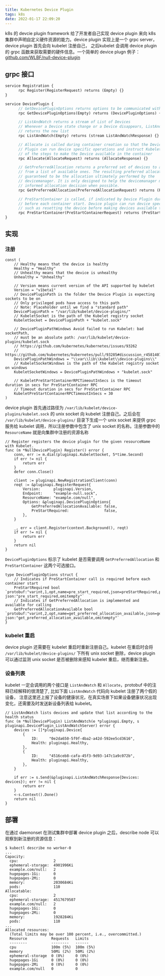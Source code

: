 ```yaml
---
title: Kubernetes Device Plugin
tags: k8s
date: 2022-01-17 22:09:20
---
```


k8s 的 devcie plugin framework 给了开发者自己实现 device plugin 来向 k8s 集群中声明自定义硬件资源的能力。device plugin 实现上是一个 grpc server，device plugin 首先会向 kubelet 注册自己， 之后kubelet 会调用 device plugin 的 grpc 函数来获取需要的硬件信息。一个简单的 device plugn 例子： [github.com/WLBF/null-device-plugin](https://github.com/WLBF/null-device-plugin)

## grpc 接口

```protobuf
service Registration {
      rpc Register(RegisterRequest) returns (Empty) {}
}
```

```protobuf
service DevicePlugin {
      // GetDevicePluginOptions returns options to be communicated with Device Manager.
      rpc GetDevicePluginOptions(Empty) returns (DevicePluginOptions) {}

      // ListAndWatch returns a stream of List of Devices
      // Whenever a Device state change or a Device disappears, ListAndWatch
      // returns the new list
      rpc ListAndWatch(Empty) returns (stream ListAndWatchResponse) {}

      // Allocate is called during container creation so that the Device
      // Plugin can run device specific operations and instruct Kubelet
      // of the steps to make the Device available in the container
      rpc Allocate(AllocateRequest) returns (AllocateResponse) {}

      // GetPreferredAllocation returns a preferred set of devices to allocate
      // from a list of available ones. The resulting preferred allocation is not
      // guaranteed to be the allocation ultimately performed by the
      // devicemanager. It is only designed to help the devicemanager make a more
      // informed allocation decision when possible.
      rpc GetPreferredAllocation(PreferredAllocationRequest) returns (PreferredAllocationResponse) {}

      // PreStartContainer is called, if indicated by Device Plugin during registeration phase,
      // before each container start. Device plugin can run device specific operations
      // such as resetting the device before making devices available to the container.
      rpc PreStartContainer(PreStartContainerRequest) returns (PreStartContainerResponse) {}
}
```

## 实现

### 注册

```golang
const (
	// Healthy means that the device is healthy
	Healthy = "Healthy"
	// Unhealthy means that the device is unhealthy
	Unhealthy = "Unhealthy"

	// Version means current version of the API supported by kubelet
	Version = "v1beta1"
	// DevicePluginPath is the folder the Device Plugin is expecting sockets to be on
	// Only privileged pods have access to this path
	// Note: Placeholder until we find a "standard path"
	DevicePluginPath = "/var/lib/kubelet/device-plugins/"
	// KubeletSocket is the path of the Kubelet registry socket
	KubeletSocket = DevicePluginPath + "kubelet.sock"

	// DevicePluginPathWindows Avoid failed to run Kubelet: bad socketPath,
	// must be an absolute path: /var/lib/kubelet/device-plugins/kubelet.sock
	// https://github.com/kubernetes/kubernetes/issues/93262
	// https://github.com/kubernetes/kubernetes/pull/93285#discussion_r458140701
	DevicePluginPathWindows = "\\var\\lib\\kubelet\\device-plugins\\"
	// KubeletSocketWindows is the path of the Kubelet registry socket on windows
	KubeletSocketWindows = DevicePluginPathWindows + "kubelet.sock"

	// KubeletPreStartContainerRPCTimeoutInSecs is the timeout duration in secs for PreStartContainer RPC
	// Timeout duration in secs for PreStartContainer RPC
	KubeletPreStartContainerRPCTimeoutInSecs = 30
)
```

device plugin 首先通过路径为 `/var/lib/kubelet/device-plugins/kubelet.sock` 的 unix socket 向 kubelet 注册自己。之后会在 `/var/lib/kubelet/device-plugins/` 目录下生成一个 unix socket 来提供 grpc 服务给 kubelet 调用，所以注册参数中包含了 unix socket 的名称。注册参数中的 `ResourceName` 就是向集群中注册的资源名称

```golang
// Register registers the device plugin for the given resourceName with Kubelet.
func (m *NullDevicePlugin) Register() error {
	conn, err := m.dial(pluginapi.KubeletSocket, 5*time.Second)
	if err != nil {
		return err
	}
	defer conn.Close()

	client := pluginapi.NewRegistrationClient(conn)
	reqt := &pluginapi.RegisterRequest{
		Version:      pluginapi.Version,
		Endpoint:     "example-null.sock",
		ResourceName: "example.com/null",
		Options: &pluginapi.DevicePluginOptions{
			GetPreferredAllocationAvailable: false,
			PreStartRequired:                false,
		},
	}

	_, err = client.Register(context.Background(), reqt)
	if err != nil {
		return err
	}
	return nil
}
```

`DevicePluginOptions` 标示了 kubelet 是否需要调用 `GetPreferredAllocation` 和 `PreStartContainer` 这两个可选接口。

```golang
type DevicePluginOptions struct {
	// Indicates if PreStartContainer call is required before each container start
	PreStartRequired bool `protobuf:"varint,1,opt,name=pre_start_required,json=preStartRequired,proto3" json:"pre_start_required,omitempty"`
	// Indicates if GetPreferredAllocation is implemented and available for calling
	GetPreferredAllocationAvailable bool     `protobuf:"varint,2,opt,name=get_preferred_allocation_available,json=getPreferredAllocationAvailable,proto3" json:"get_preferred_allocation_available,omitempty"`
}
```

### kubelet 重启

device plugin 还需要在 kubelet 重启时重新注册自己。kubelet 在重启时会将 `/var/lib/kubelet/device-plugins/` 下所有 unix socket 删除，device plugin 可以通过监测 unix socket 是否被删除来感知 kubelet 重启，继而重新注册。

### 设备列表

kubelet 一定会调用的两个接口是 `ListAndWatch` 和 `Allocate`，protobuf 中的注释已经解释的很清楚了, 比如下面 `ListAndWatch` 代码向 kubelet 注册了两个假的设备， 注意这里还上报了设备的健康状况，在真实场景下如果设备健康状况出现变化，还需要及时发送新设备列表给 kubelet。

```golang
// ListAndWatch lists devices and update that list according to the health status
func (m *NullDevicePlugin) ListAndWatch(e *pluginapi.Empty, s pluginapi.DevicePlugin_ListAndWatchServer) error {
	devices := []*pluginapi.Device{
		{
			ID:     "0e2da650-5f9f-4ba2-a42d-592ee5cd3616",
			Health: pluginapi.Healthy,
		},
		{
			ID:     "4516ceb8-cafa-45f3-9d93-147c1a9c072b",
			Health: pluginapi.Healthy,
		},
	}

	if err := s.Send(&pluginapi.ListAndWatchResponse{Devices: devices}); err != nil {
		return err
	}
	<-s.Context().Done()
	return nil
}
```

## 部署

在通过 daemonset 在测试集群中部署 device plugin 之后，describe node 可以观察到新注册的资源信息：

```text
$ kubectl describe no worker-0
...
Capacity:
  cpu:                2
  ephemeral-storage:  4901996Ki
  example.com/null:   2
  hugepages-1Gi:      0
  hugepages-2Mi:      0
  memory:             2030684Ki
  pods:               110
Allocatable:
  cpu:                2
  ephemeral-storage:  4517679507
  example.com/null:   2
  hugepages-1Gi:      0
  hugepages-2Mi:      0
  memory:             1928284Ki
  pods:               110
...
Allocated resources:
  (Total limits may be over 100 percent, i.e., overcommitted.)
  Resource           Requests   Limits
  --------           --------   ------
  cpu                100m (5%)  100m (5%)
  memory             50Mi (2%)  50Mi (2%)
  ephemeral-storage  0 (0%)     0 (0%)
  hugepages-1Gi      0 (0%)     0 (0%)
  hugepages-2Mi      0 (0%)     0 (0%)
  example.com/null   0          0

```

